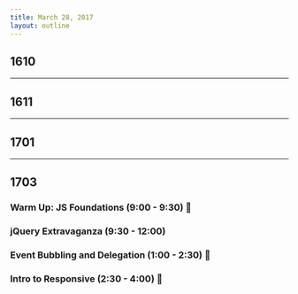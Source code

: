 ```yaml
---
title: March 28, 2017
layout: outline
---
```


## 1610

-----------------------------------------------

## 1611

-----------------------------------------------

## 1701

-----------------------------------------------

## 1703

### Warm Up: JS Foundations (9:00 - 9:30) :muscle:

### jQuery Extravaganza (9:30 - 12:00) 

### Event Bubbling and Delegation (1:00 - 2:30) :balloon:

### Intro to Responsive (2:30 - 4:00) :punch:
